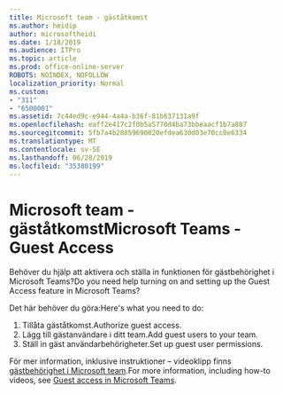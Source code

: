 ```yaml
---
title: Microsoft team - gäståtkomst
ms.author: heidip
author: microsoftheidi
ms.date: 1/18/2019
ms.audience: ITPro
ms.topic: article
ms.prod: office-online-server
ROBOTS: NOINDEX, NOFOLLOW
localization_priority: Normal
ms.custom:
- "311"
- "6500001"
ms.assetid: 7c44ed9c-e944-4a4a-b36f-81b637131a9f
ms.openlocfilehash: eaff2e417c2f0b5a5770d4ba73bbeaacf1b7a887
ms.sourcegitcommit: 5fb7a4b28859690020efdea630d03e70cc0e6334
ms.translationtype: MT
ms.contentlocale: sv-SE
ms.lasthandoff: 06/28/2019
ms.locfileid: "35380199"
---
```

# <a name="microsoft-teams---guest-access"></a><span data-ttu-id="6f9fc-102">Microsoft team - gäståtkomst</span><span class="sxs-lookup"><span data-stu-id="6f9fc-102">Microsoft Teams - Guest Access</span></span>

<span data-ttu-id="6f9fc-103">Behöver du hjälp att aktivera och ställa in funktionen för gästbehörighet i Microsoft Teams?</span><span class="sxs-lookup"><span data-stu-id="6f9fc-103">Do you need help turning on and setting up the Guest Access feature in Microsoft Teams?</span></span>

<span data-ttu-id="6f9fc-104">Det här behöver du göra:</span><span class="sxs-lookup"><span data-stu-id="6f9fc-104">Here's what you need to do:</span></span>

1. <span data-ttu-id="6f9fc-105">Tillåta gäståtkomst.</span><span class="sxs-lookup"><span data-stu-id="6f9fc-105">Authorize guest access.</span></span>
1. <span data-ttu-id="6f9fc-106">Lägg till gästanvändare i ditt team.</span><span class="sxs-lookup"><span data-stu-id="6f9fc-106">Add guest users to your team.</span></span>
1. <span data-ttu-id="6f9fc-107">Ställ in gäst användarbehörigheter.</span><span class="sxs-lookup"><span data-stu-id="6f9fc-107">Set up guest user permissions.</span></span>

<span data-ttu-id="6f9fc-108">För mer information, inklusive instruktioner – videoklipp finns [gästbehörighet i Microsoft team](https://docs.microsoft.com/microsoftteams/guest-access).</span><span class="sxs-lookup"><span data-stu-id="6f9fc-108">For more information, including how-to videos, see [Guest access in Microsoft Teams](https://docs.microsoft.com/microsoftteams/guest-access).</span></span>
